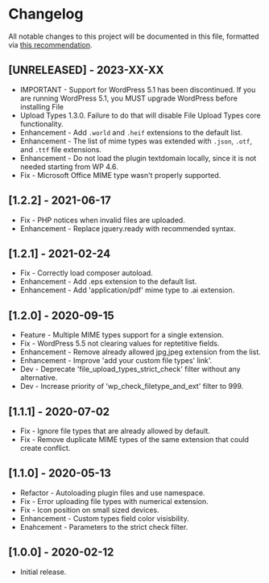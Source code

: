 # Changelog
All notable changes to this project will be documented in this file, formatted via [this recommendation](https://keepachangelog.com/).

## [UNRELEASED] - 2023-XX-XX
- IMPORTANT - Support for WordPress 5.1 has been discontinued. If you are running WordPress 5.1, you MUST upgrade WordPress before installing File
- Upload Types 1.3.0. Failure to do that will disable File Upload Types core functionality. 
- Enhancement - Add `.world` and `.heif` extensions to the default list. 
- Enhancement - The list of mime types was extended with `.json`, `.otf`, and `.ttf` file extensions. 
- Enhancement - Do not load the plugin textdomain locally, since it is not needed starting from WP 4.6. 
- Fix - Microsoft Office MIME type wasn't properly supported.

## [1.2.2] - 2021-06-17
* Fix - PHP notices when invalid files are uploaded.
* Enhancement - Replace jquery.ready with recommended syntax.

## [1.2.1] - 2021-02-24
* Fix - Correctly load composer autoload.
* Enhancement - Add .eps extension to the default list.
* Enhancement - Add 'application/pdf' mime type to .ai extension.

## [1.2.0] - 2020-09-15
* Feature - Multiple MIME types support for a single extension.
* Fix - WordPress 5.5 not clearing values for reptetitive fields.
* Enhancement - Remove already allowed jpg,jpeg extension from the list.
* Enhancement - Improve 'add your custom file types' link'.
* Dev - Deprecate 'file_upload_types_strict_check' filter without any alternative.
* Dev - Increase priority of 'wp_check_filetype_and_ext' filter to 999.

## [1.1.1] - 2020-07-02
* Fix - Ignore file types that are already allowed by default.
* Fix - Remove duplicate MIME types of the same extension that could create conflict.

## [1.1.0] - 2020-05-13
* Refactor - Autoloading plugin files and use namespace.
* Fix - Error uploading file types with numerical extension.
* Fix - Icon position on small sized devices.
* Enhancement - Custom types field color visisbility.
* Enahcement - Parameters to the strict check filter.

## [1.0.0] - 2020-02-12
- Initial release.
